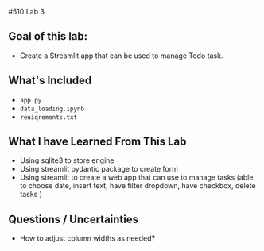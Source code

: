 #510 Lab 3

## Goal of this lab:
- Create a Streamlit app that can be used to manage Todo task.

## What's Included

-  `app.py`
-  `data_loading.ipynb`
-  `reuiqrements.txt`

## What I have Learned From This Lab

- Using sqlite3 to store engine
- Using streamlit pydantic package to create form
- Using streamlit to create a web app that can use to manage tasks (able to choose date, insert text, have filter dropdown, have checkbox, delete tasks )


## Questions / Uncertainties

- How to adjust column widths as needed?

